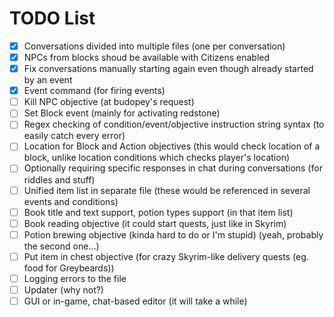 # TODO List

* [X] Conversations divided into multiple files (one per conversation)
* [X] NPCs from blocks shoud be available with Citizens enabled
* [X] Fix conversations manually starting again even though already started by an event
* [X] Event command (for firing events)
* [ ] Kill NPC objective (at budopey's request)
* [ ] Set Block event (mainly for activating redstone)
* [ ] Regex checking of condition/event/objective instruction string syntax (to easily catch every error)
* [ ] Location for Block and Action objectives (this would check location of a block, unlike location conditions which checks player's location)
* [ ] Optionally requiring specific responses in chat during conversations (for riddles and stuff)
* [ ] Unified item list in separate file (these would be referenced in several events and conditions)
* [ ] Book title and text support, potion types support (in that item list)
* [ ] Book reading objective (it could start quests, just like in Skyrim)
* [ ] Potion brewing objective (kinda hard to do or I'm stupid) (yeah, probably the second one...)
* [ ] Put item in chest objective (for crazy Skyrim-like delivery quests (eg. food for Greybeards))
* [ ] Logging errors to the file
* [ ] Updater (why not?)
* [ ] GUI or in-game, chat-based editor (it will take a while)
